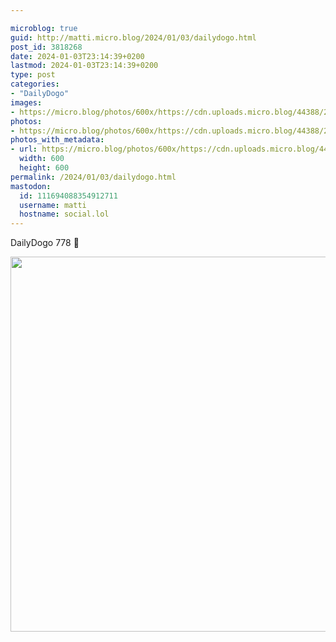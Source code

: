 ```yaml
---

microblog: true
guid: http://matti.micro.blog/2024/01/03/dailydogo.html
post_id: 3818268
date: 2024-01-03T23:14:39+0200
lastmod: 2024-01-03T23:14:39+0200
type: post
categories:
- "DailyDogo"
images:
- https://micro.blog/photos/600x/https://cdn.uploads.micro.blog/44388/2024/12cdb9118df54435b73bcbe8465bafdb.jpg
photos:
- https://micro.blog/photos/600x/https://cdn.uploads.micro.blog/44388/2024/12cdb9118df54435b73bcbe8465bafdb.jpg
photos_with_metadata:
- url: https://micro.blog/photos/600x/https://cdn.uploads.micro.blog/44388/2024/12cdb9118df54435b73bcbe8465bafdb.jpg
  width: 600
  height: 600
permalink: /2024/01/03/dailydogo.html
mastodon:
  id: 111694088354912711
  username: matti
  hostname: social.lol
---
```

DailyDogo 778 🐶

<img src="/media/uploads/2024/12cdb9118df54435b73bcbe8465bafdb.jpg" width="600" height="600" alt="" />
